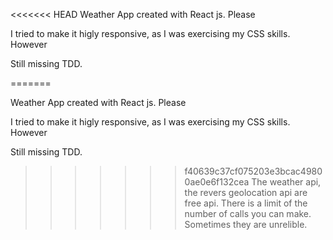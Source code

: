 <<<<<<< HEAD
Weather App created with React js. Please

I tried to make it higly responsive, as I was exercising my CSS skills. However

Still missing TDD.

=======

Weather App created with React js. Please

I tried to make it higly responsive, as I was exercising my CSS skills. However

Still missing TDD.

>>>>>>> f40639c37cf075203e3bcac49800ae0e6f132cea
The weather api, the revers geolocation api are free api. There is a limit of the number of calls you can make. Sometimes they are unrelible.
